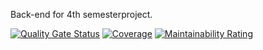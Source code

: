 Back-end for 4th semesterproject.

[![Quality Gate Status](https://sonarcloud.io/api/project_badges/measure?project=com.brewmes%3ABrewMesModulesParent&metric=alert_status)](https://sonarcloud.io/dashboard?id=com.brewmes%3ABrewMesModulesParent)
[![Coverage](https://sonarcloud.io/api/project_badges/measure?project=com.brewmes%3ABrewMesModulesParent&metric=coverage)](https://sonarcloud.io/dashboard?id=com.brewmes%3ABrewMesModulesParent)
[![Maintainability Rating](https://sonarcloud.io/api/project_badges/measure?project=com.brewmes%3ABrewMesModulesParent&metric=sqale_rating)](https://sonarcloud.io/dashboard?id=com.brewmes%3ABrewMesModulesParent)
